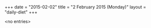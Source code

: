 +++
date = "2015-02-02"
title = "2 February 2015 (Monday)"
layout = "daily-diet"
+++


\<no entries\>
